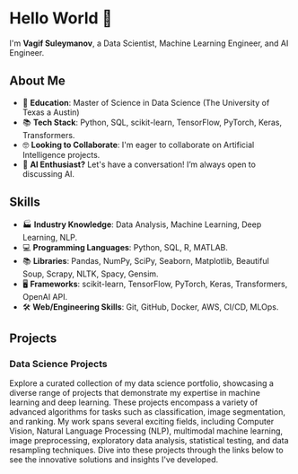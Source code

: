 # Hello World 👋

I'm **Vagif Suleymanov**, a Data Scientist, Machine Learning Engineer, and AI Engineer.

## About Me

- 📖 **Education**: Master of Science in Data Science (The University of Texas a Austin)
- 📚 **Tech Stack**: Python, SQL, scikit-learn, TensorFlow, PyTorch, Keras, Transformers.
- 🤓 **Looking to Collaborate**: I'm eager to collaborate on Artificial Intelligence projects.
- 🤔 **AI Enthusiast?** Let's have a conversation! I’m always open to discussing AI.

## Skills

- 🏭 **Industry Knowledge**: Data Analysis, Machine Learning, Deep Learning, NLP.
- 💻 **Programming Languages**: Python, SQL, R, MATLAB.
- 📚 **Libraries**: Pandas, NumPy, SciPy, Seaborn, Matplotlib, Beautiful Soup, Scrapy, NLTK, Spacy, Gensim.
- 🖥️ **Frameworks**: scikit-learn, TensorFlow, PyTorch, Keras, Transformers, OpenAI API.
- 🛠️ **Web/Engineering Skills**: Git, GitHub, Docker, AWS, CI/CD, MLOps.

## Projects

### Data Science Projects

Explore a curated collection of my data science portfolio, showcasing a diverse range of projects that demonstrate my expertise in machine learning and deep learning. These projects encompass a variety of advanced algorithms for tasks such as classification, image segmentation, and ranking. My work spans several exciting fields, including Computer Vision, Natural Language Processing (NLP), multimodal machine learning, image preprocessing, exploratory data analysis, statistical testing, and data resampling techniques. Dive into these projects through the links below to see the innovative solutions and insights I've developed.

<!--
**vsuleymanov/vsuleymanov** is a ✨ _special_ ✨ repository because its `README.md` (this file) appears on your GitHub profile.

Here are some ideas to get you started:

- 🔭 I’m currently working on ...
- 🌱 I’m currently learning ...
- 👯 I’m looking to collaborate on ...
- 🤔 I’m looking for help with ...
- 💬 Ask me about ...
- 📫 How to reach me: ...
- 😄 Pronouns: ...
- ⚡ Fun fact: ...
-->
